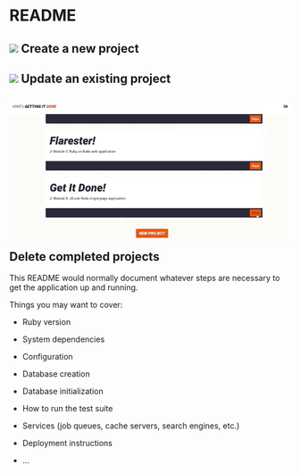 # README

![](getItDone_create.gif)
Create a new project
-----------------------------------------------------------------------------------------------------------------------------------

![](getItDone_update.gif)
Update an existing project
-----------------------------------------------------------------------------------------------------------------------------------

![](getItDone_delete.gif)
Delete completed projects
-----------------------------------------------------------------------------------------------------------------------------------

This README would normally document whatever steps are necessary to get the
application up and running.

Things you may want to cover:

* Ruby version

* System dependencies

* Configuration

* Database creation

* Database initialization

* How to run the test suite

* Services (job queues, cache servers, search engines, etc.)

* Deployment instructions

* ...
